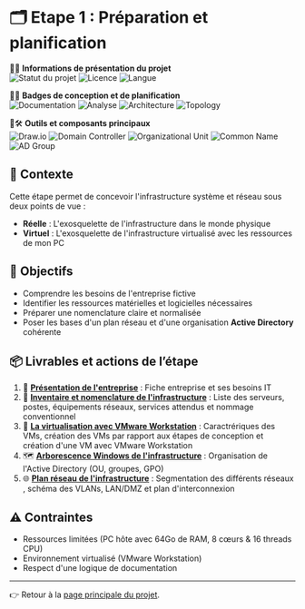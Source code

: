 # 🗂️ Etape 1 : Préparation et planification

🔹💼 **Informations de présentation du projet**  
![Statut du projet](https://img.shields.io/badge/statut-en%20cours-yellow)
![Licence](https://img.shields.io/badge/Licence-MIT-blue)
![Langue](https://img.shields.io/badge/langue-français-blue)

🔹🧭 **Badges de conception et de planification**  
![Documentation](https://img.shields.io/badge/Documentation-Technique-blue)
![Analyse](https://img.shields.io/badge/Analyse-Infrastructure-green)
![Architecture](https://img.shields.io/badge/Architecture-Infrastructure-orange)
![Topology](https://img.shields.io/badge/Topology-Schéma-blue)

🔹🛠️ **Outils et composants principaux**  
![Draw.io](https://img.shields.io/badge/Draw.io-Design%20d'infrastructure-orange?logo=diagramsdotnet)
![Domain Controller](https://img.shields.io/badge/Domain%20Controller-DC-0078D6?logo=windows)
![Organizational Unit](https://img.shields.io/badge/Organizational%20Unit-OU-1E90FF?logo=windows)
![Common Name](https://img.shields.io/badge/Common%20Name-CN-4682B4?logo=windows)
![AD Group](https://img.shields.io/badge/AD%20Group-Groupe-005A9C?logo=windows)

## 📝 Contexte
Cette étape permet de concevoir l'infrastructure système et réseau sous deux points de vue :
- **Réelle** : L'exosquelette de l'infrastructure dans le monde physique
- **Virtuel** : L'exosquelette de l'infrastructure virtualisé avec les ressources de mon PC

## 🎯 Objectifs
- Comprendre les besoins de l'entreprise fictive
- Identifier les ressources matérielles et logicielles nécessaires
- Préparer une nomenclature claire et normalisée
- Poser les bases d'un plan réseau et d'une organisation **Active Directory** cohérente

## 📦 Livrables et actions de l’étape
1. 🏢 **[Présentation de l'entreprise](./1-entreprise.md)** : Fiche entreprise et ses besoins IT
2. 🧾 **[Inventaire et nomenclature de l'infrastructure](./2-inventaire.md)** : Liste des serveurs, postes, équipements réseaux, services attendus et nommage conventionnel
3. 💽 **[La virtualisation avec VMware Workstation](./3-vmware.md)** : Caractrériques des VMs, création des VMs par rapport aux étapes de conception et création d'une VM avec VMware Workstation
4. 🗺️ **[Arborescence Windows de l'infrastructure](./4-arborescence.md)** : Organisation de l'Active Directory (OU, groupes, GPO)
5. 🌐 **[Plan réseau de l'infrastructure](./5-plan.md)** : Segmentation des différents réseaux , schéma des VLANs, LAN/DMZ et plan d'interconnexion

## ⚠️ Contraintes
- Ressources limitées (PC hôte avec 64Go de RAM, 8 cœurs & 16 threads CPU)
- Environnement virtualisé (VMware Workstation)
- Respect d'une logique de documentation

---

👉 Retour à la [page principale du projet](/README.md).
